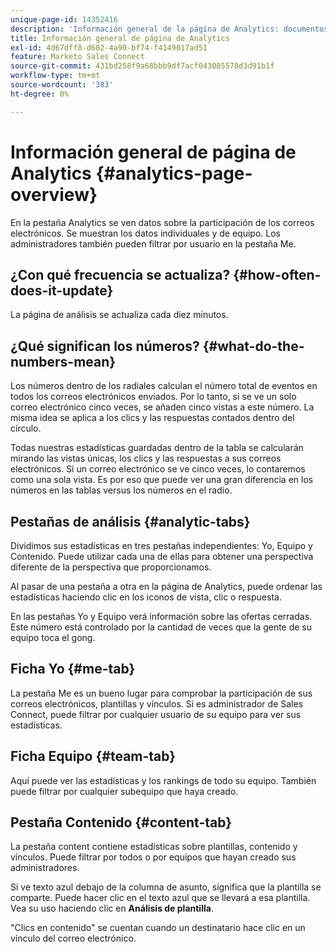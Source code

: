 ```yaml
---
unique-page-id: 14352416
description: 'Información general de la página de Analytics: documentos de Marketo, documentación del producto'
title: Información general de página de Analytics
exl-id: 4d67dff8-d602-4a90-bf74-f4149017ad51
feature: Marketo Sales Connect
source-git-commit: 431bd258f9a68bbb9df7acf043085578d3d91b1f
workflow-type: tm+mt
source-wordcount: '383'
ht-degree: 0%

---
```


# Información general de página de Analytics {#analytics-page-overview}

En la pestaña Analytics se ven datos sobre la participación de los correos electrónicos. Se muestran los datos individuales y de equipo. Los administradores también pueden filtrar por usuario en la pestaña Me.

## ¿Con qué frecuencia se actualiza? {#how-often-does-it-update}

La página de análisis se actualiza cada diez minutos.

## ¿Qué significan los números? {#what-do-the-numbers-mean}

Los números dentro de los radiales calculan el número total de eventos en todos los correos electrónicos enviados. Por lo tanto, si se ve un solo correo electrónico cinco veces, se añaden cinco vistas a este número. La misma idea se aplica a los clics y las respuestas contados dentro del círculo.

Todas nuestras estadísticas guardadas dentro de la tabla se calcularán mirando las vistas únicas, los clics y las respuestas a sus correos electrónicos. Si un correo electrónico se ve cinco veces, lo contaremos como una sola vista. Es por eso que puede ver una gran diferencia en los números en las tablas versus los números en el radio.

## Pestañas de análisis {#analytic-tabs}

Dividimos sus estadísticas en tres pestañas independientes: Yo, Equipo y Contenido. Puede utilizar cada una de ellas para obtener una perspectiva diferente de la perspectiva que proporcionamos.

Al pasar de una pestaña a otra en la página de Analytics, puede ordenar las estadísticas haciendo clic en los iconos de vista, clic o respuesta.

En las pestañas Yo y Equipo verá información sobre las ofertas cerradas. Este número está controlado por la cantidad de veces que la gente de su equipo toca el gong.

## Ficha Yo {#me-tab}

La pestaña Me es un bueno lugar para comprobar la participación de sus correos electrónicos, plantillas y vínculos. Si es administrador de Sales Connect, puede filtrar por cualquier usuario de su equipo para ver sus estadísticas.

## Ficha Equipo {#team-tab}

Aquí puede ver las estadísticas y los rankings de todo su equipo. También puede filtrar por cualquier subequipo que haya creado.

## Pestaña Contenido {#content-tab}

La pestaña content contiene estadísticas sobre plantillas, contenido y vínculos. Puede filtrar por todos o por equipos que hayan creado sus administradores.

Si ve texto azul debajo de la columna de asunto, significa que la plantilla se comparte. Puede hacer clic en el texto azul que se llevará a esa plantilla. Vea su uso haciendo clic en **Análisis de plantilla**.

&quot;Clics en contenido&quot; se cuentan cuando un destinatario hace clic en un vínculo del correo electrónico.
